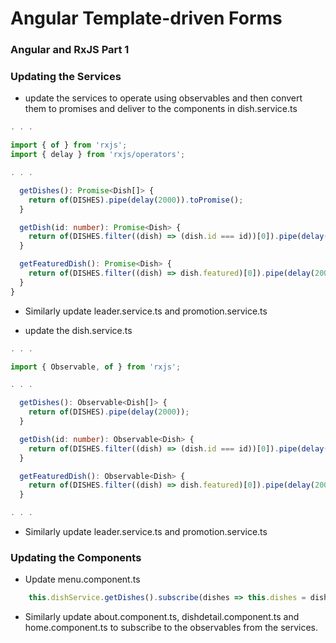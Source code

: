 # 

# Angular Template-driven Forms

### Angular and RxJS Part 1[ ](https://www.coursera.org/learn/angular/supplement/VsHr0/angular-template-driven-forms-objectives-and-outcomes)

### Updating the Services

* update the services to operate using observables and then convert them to promises and deliver to the components in dish.service.ts

```ts
. . .

import { of } from 'rxjs';
import { delay } from 'rxjs/operators';

. . .

  getDishes(): Promise<Dish[]> {
    return of(DISHES).pipe(delay(2000)).toPromise();
  }

  getDish(id: number): Promise<Dish> {
    return of(DISHES.filter((dish) => (dish.id === id))[0]).pipe(delay(2000)).toPromise();
  }

  getFeaturedDish(): Promise<Dish> {
    return of(DISHES.filter((dish) => dish.featured)[0]).pipe(delay(2000)).toPromise();
  }
}
```

* Similarly update leader.service.ts and promotion.service.ts

* update the dish.service.ts

```ts
. . .

import { Observable, of } from 'rxjs';

. . .

  getDishes(): Observable<Dish[]> {
    return of(DISHES).pipe(delay(2000));
  }

  getDish(id: number): Observable<Dish> {
    return of(DISHES.filter((dish) => (dish.id === id))[0]).pipe(delay(2000));
  }

  getFeaturedDish(): Observable<Dish> {
    return of(DISHES.filter((dish) => dish.featured)[0]).pipe(delay(2000));
  }

. . .
```

* Similarly update leader.service.ts and promotion.service.ts

### Updating the Components

* Update menu.component.ts

```ts
    this.dishService.getDishes().subscribe(dishes => this.dishes = dishes);
```

* Similarly update about.component.ts, dishdetail.component.ts and home.component.ts to subscribe to the observables from the services.



